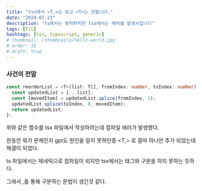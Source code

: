 ```yaml
---
title: "tsx에서 <T,>는 되고 <T>는 안됩니다."
date: "2024-07-23"
description: "ts에서는 동작하지만 tsx에서는 에러를 발생시킵니다"
tags: [Til]
hashtags: [tsx, typescript, generic]
# thumbnail: /thumbnails/hello-world.jpg
# order: 32
# draft: true
---
```


### 사건의 전말

```ts
const reorderList = <T>(list: T[], fromIndex: number, toIndex: number): T[] => {
  const updatedList = [...list];
  const [movedItem] = updatedList.splice(fromIndex, 1);
  updatedList.splice(toIndex, 0, movedItem);
  return updatedList;
};
```

위와 같은 함수를 tsx 파일에서 작성하려는데 컴파일 에러가 발생했다.

한동안 뭐가 문제인지 gpt도 원인을 알지 못하던중 <T,> 로 콤마 하나만 추가 되었는데 해결이 되었다.

ts 파일에서는 제네릭으로 컴파일이 되지만 tsx에서는 태그와 구분을 하지 못하는 듯하다.

그래서 ,를 통해 구분하는 문법이 생긴것 같다.
